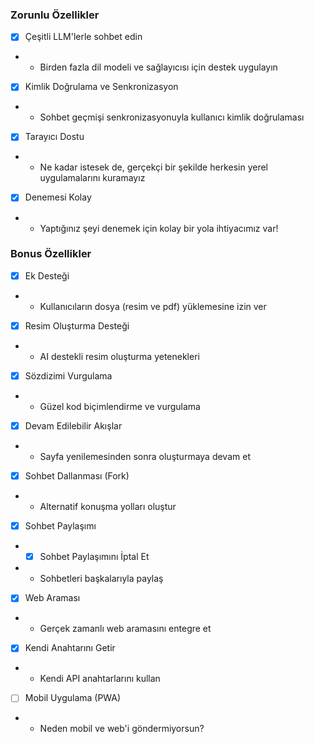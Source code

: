 ### Zorunlu Özellikler

- [x] Çeşitli LLM'lerle sohbet edin 
- - Birden fazla dil modeli ve sağlayıcısı için destek uygulayın

- [x] Kimlik Doğrulama ve Senkronizasyon
- - Sohbet geçmişi senkronizasyonuyla kullanıcı kimlik doğrulaması

- [x] Tarayıcı Dostu
- - Ne kadar istesek de, gerçekçi bir şekilde herkesin yerel uygulamalarını kuramayız

- [x] Denemesi Kolay
- - Yaptığınız şeyi denemek için kolay bir yola ihtiyacımız var!

### Bonus Özellikler

- [x] Ek Desteği
- - Kullanıcıların dosya (resim ve pdf) yüklemesine izin ver

- [x] Resim Oluşturma Desteği
- - AI destekli resim oluşturma yetenekleri

- [x] Sözdizimi Vurgulama
- - Güzel kod biçimlendirme ve vurgulama

- [x] Devam Edilebilir Akışlar
- - Sayfa yenilemesinden sonra oluşturmaya devam et

- [x] Sohbet Dallanması (Fork)
- - Alternatif konuşma yolları oluştur

- [x] Sohbet Paylaşımı
- - [x] Sohbet Paylaşımını İptal Et
- - Sohbetleri başkalarıyla paylaş

- [x] Web Araması
- - Gerçek zamanlı web aramasını entegre et

- [x] Kendi Anahtarını Getir
- - Kendi API anahtarlarını kullan

- [ ] Mobil Uygulama (PWA)
- - Neden mobil ve web'i göndermiyorsun?
